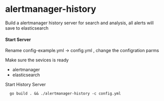 # alertmanager-history
Build a alertmanager history server for search and analysis, all alerts will save to elasticsearch


#### Start Server 


Rename config-example.yml -> config.yml , change the configration parms

Make sure the sevices is ready 

 - alertmanager 
 - elasticsearch


Start History Server
```
  go build . && ./alertmanager-history -c config.yml
```

